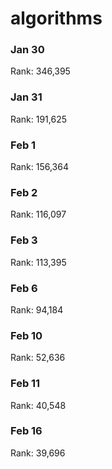 # algorithms
### Jan 30
Rank: 346,395 
### Jan 31
Rank: 191,625 
### Feb 1
Rank: 156,364
### Feb 2
Rank: 116,097
### Feb 3
Rank: 113,395
### Feb 6
Rank: 94,184
### Feb 10
Rank: 52,636
### Feb 11
Rank: 40,548
### Feb 16
Rank: 39,696
